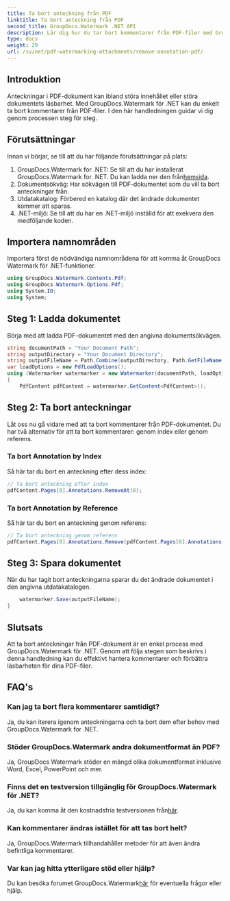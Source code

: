 ```yaml
---
title: Ta bort anteckning från PDF
linktitle: Ta bort anteckning från PDF
second_title: GroupDocs.Watermark .NET API
description: Lär dig hur du tar bort kommentarer från PDF-filer med GroupDocs.Watermark for .NET. Förbättra dokumentets läsbarhet utan ansträngning.
type: docs
weight: 29
url: /sv/net/pdf-watermarking-attachments/remove-annotation-pdf/
---
```

## Introduktion
Anteckningar i PDF-dokument kan ibland störa innehållet eller störa dokumentets läsbarhet. Med GroupDocs.Watermark för .NET kan du enkelt ta bort kommentarer från PDF-filer. I den här handledningen guidar vi dig genom processen steg för steg.
## Förutsättningar
Innan vi börjar, se till att du har följande förutsättningar på plats:
1.  GroupDocs.Watermark for .NET: Se till att du har installerat GroupDocs.Watermark for .NET. Du kan ladda ner den från[hemsida](https://releases.groupdocs.com/Watermark/net/).
2. Dokumentsökväg: Har sökvägen till PDF-dokumentet som du vill ta bort anteckningar från.
3. Utdatakatalog: Förbered en katalog där det ändrade dokumentet kommer att sparas.
4. .NET-miljö: Se till att du har en .NET-miljö inställd för att exekvera den medföljande koden.

## Importera namnområden
Importera först de nödvändiga namnområdena för att komma åt GroupDocs Watermark för .NET-funktioner.
```csharp
using GroupDocs.Watermark.Contents.Pdf;
using GroupDocs.Watermark.Options.Pdf;
using System.IO;
using System;
```
## Steg 1: Ladda dokumentet
Börja med att ladda PDF-dokumentet med den angivna dokumentsökvägen.
```csharp
string documentPath = "Your Document Path";
string outputDirectory = "Your Document Directory";
string outputFileName = Path.Combine(outputDirectory, Path.GetFileName(documentPath));
var loadOptions = new PdfLoadOptions();
using (Watermarker watermarker = new Watermarker(documentPath, loadOptions))
{
    PdfContent pdfContent = watermarker.GetContent<PdfContent>();
```
## Steg 2: Ta bort anteckningar
Låt oss nu gå vidare med att ta bort kommentarer från PDF-dokumentet. Du har två alternativ för att ta bort kommentarer: genom index eller genom referens.
### Ta bort Annotation by Index
Så här tar du bort en anteckning efter dess index:
```csharp
// Ta bort anteckning efter index
pdfContent.Pages[0].Annotations.RemoveAt(0);
```
### Ta bort Annotation by Reference
Så här tar du bort en anteckning genom referens:
```csharp
// Ta bort anteckning genom referens
pdfContent.Pages[0].Annotations.Remove(pdfContent.Pages[0].Annotations[0]);
```
## Steg 3: Spara dokumentet
När du har tagit bort anteckningarna sparar du det ändrade dokumentet i den angivna utdatakatalogen.
```csharp
    watermarker.Save(outputFileName);
}
```

## Slutsats
Att ta bort anteckningar från PDF-dokument är en enkel process med GroupDocs.Watermark för .NET. Genom att följa stegen som beskrivs i denna handledning kan du effektivt hantera kommentarer och förbättra läsbarheten för dina PDF-filer.
## FAQ's
### Kan jag ta bort flera kommentarer samtidigt?
Ja, du kan iterera igenom anteckningarna och ta bort dem efter behov med GroupDocs.Watermark for .NET.
### Stöder GroupDocs.Watermark andra dokumentformat än PDF?
Ja, GroupDocs Watermark stöder en mängd olika dokumentformat inklusive Word, Excel, PowerPoint och mer.
### Finns det en testversion tillgänglig för GroupDocs.Watermark för .NET?
 Ja, du kan komma åt den kostnadsfria testversionen från[här](https://releases.groupdocs.com/).
### Kan kommentarer ändras istället för att tas bort helt?
Ja, GroupDocs.Watermark tillhandahåller metoder för att även ändra befintliga kommentarer.
### Var kan jag hitta ytterligare stöd eller hjälp?
 Du kan besöka forumet GroupDocs.Watermark[här](https://forum.groupdocs.com/c/watermark/19) för eventuella frågor eller hjälp.